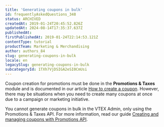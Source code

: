 ```yaml
---
title: 'Generating coupons in bulk'
id: frequentlyAskedQuestions_348
status: ARCHIVED
createdAt: 2019-01-24T20:45:52.826Z
updatedAt: 2024-08-14T17:35:37.637Z
publishedAt: 
firstPublishedAt: 2019-01-24T22:14:53.121Z
contentType: tutorial
productTeam: Marketing & Merchandising
author: authors_84
slug: generating-coupons-in-bulk
locale: en
legacySlug: generating-coupons-in-bulk
subcategoryId: 1TXh7VjDSIGA2eSI0CmUsi
---
```


Coupon creation for promotions must be done in the **Promotions & Taxes** module and is documented in our article [How to create a coupon](https://help.vtex.com/en/tutorial/creating-a-coupon--tutorials_319). However, there may be situations when you need to create many coupons at once due to a campaign or marketing initiative.

You cannot generate coupons in bulk in the VTEX Admin, only using the Promotions & Taxes API. For more information, read our guide [Creating and managing coupons with Promotions API](https://developers.vtex.com/vtex-developer-docs/docs/creating-and-managing-coupons-with-promotions-api).
